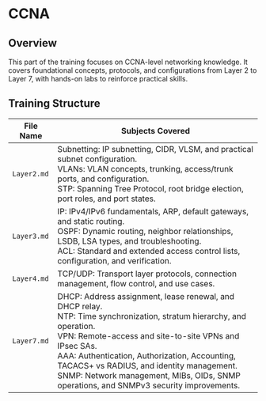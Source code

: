 # CCNA

## Overview
This part of the training focuses on CCNA-level networking knowledge. It covers foundational concepts, protocols, and configurations from Layer 2 to Layer 7, with hands-on labs to reinforce practical skills.

## Training Structure
| File Name   | Subjects Covered |
| ----------- | ---------------- |
| `Layer2.md` | Subnetting: IP subnetting, CIDR, VLSM, and practical subnet configuration. <br> VLANs: VLAN concepts, trunking, access/trunk ports, and configuration. <br> STP: Spanning Tree Protocol, root bridge election, port roles, and port states. |
| `Layer3.md` | IP: IPv4/IPv6 fundamentals, ARP, default gateways, and static routing. <br> OSPF: Dynamic routing, neighbor relationships, LSDB, LSA types, and troubleshooting. <br> ACL: Standard and extended access control lists, configuration, and verification. |
| `Layer4.md` | TCP/UDP: Transport layer protocols, connection management, flow control, and use cases. |
| `Layer7.md` | DHCP: Address assignment, lease renewal, and DHCP relay. <br> NTP: Time synchronization, stratum hierarchy, and operation. <br> VPN: Remote-access and site-to-site VPNs and IPsec SAs. <br> AAA: Authentication, Authorization, Accounting, TACACS+ vs RADIUS, and identity management. <br> SNMP: Network management, MIBs, OIDs, SNMP operations, and SNMPv3 security improvements. |
